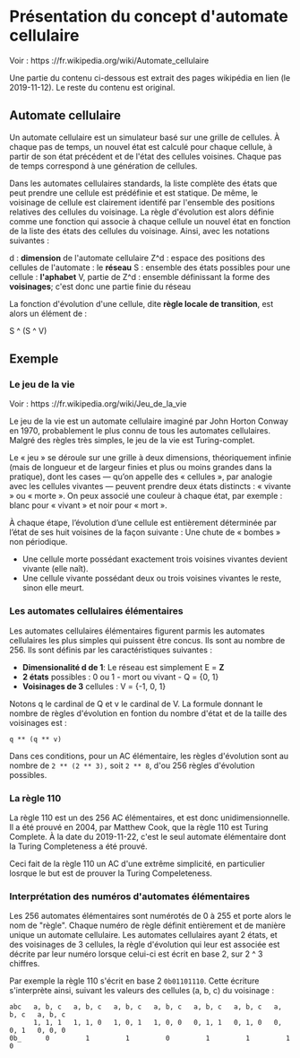 # Présentation du concept d'automate cellulaire

Voir :
https ://fr.wikipedia.org/wiki/Automate_cellulaire

Une partie du contenu ci-dessous est extrait des pages wikipédia en lien (le 2019-11-12). Le reste du contenu est original.

## Automate cellulaire

Un automate cellulaire est un simulateur basé sur une grille de cellules. À chaque pas de temps, un nouvel état est calculé pour chaque cellule, à partir de son état précédent et de l'état des cellules voisines. Chaque pas de temps correspond à une génération de cellules.

Dans les automates cellulaires standards, la liste complète des états que peut prendre une cellule est prédéfinie et est statique. De même, le voisinage de cellule est clairement identifé par l'ensemble des positions relatives des cellules du voisinage. La règle d'évolution est alors définie comme une fonction qui associe à chaque cellule un nouvel état en fonction de la liste des états des cellules du voisinage. Ainsi, avec les notations suivantes :

d : **dimension** de l'automate cellulaire
Z^d : espace des positions des cellules de l'automate : le **réseau**
S : ensemble des états possibles pour une cellule : **l'aphabet**
V, partie de Z^d : ensemble définissant la forme des **voisinages**; c'est donc une partie finie du réseau

La fonction d'évolution d'une cellule, dite **règle locale de transition**, est alors un élément de :

S ^ (S ^ V)

## Exemple

### Le jeu de la vie

Voir :
https ://fr.wikipedia.org/wiki/Jeu_de_la_vie

Le jeu de la vie est un automate cellulaire imaginé par John Horton Conway en 1970, probablement le plus connu de tous les automates cellulaires. Malgré des règles très simples, le jeu de la vie est Turing-complet.

Le « jeu » se déroule sur une grille à deux dimensions, théoriquement infinie (mais de longueur et de largeur finies et plus ou moins grandes dans la pratique), dont les cases — qu’on appelle des « cellules », par analogie avec les cellules vivantes — peuvent prendre deux états distincts : « vivante » ou « morte ». On peux associé une couleur à chaque état, par exemple : blanc pour « vivant » et noir pour « mort ».

À chaque étape, l’évolution d’une cellule est entièrement déterminée par l’état de ses huit voisines de la façon suivante :
Une chute de « bombes » non périodique.

- Une cellule morte possédant exactement trois voisines vivantes devient vivante (elle naît).
- Une cellule vivante possédant deux ou trois voisines vivantes le reste, sinon elle meurt.

### Les automates cellulaires élémentaires

Les automates cellulaires élémentaires figurent parmis les automates cellulaires les plus simples qui puissent être concus. Ils sont au nombre de 256. Ils sont définis par les caractéristiques suivantes :

- **Dimensionalité d de 1**: Le réseau est simplement E = **Z**
- **2 états** possibles : 0 ou 1 - mort ou vivant - Q = {0, 1}
- **Voisinages de 3** cellules : V = {-1, 0, 1}

Notons q le cardinal de Q et v le cardinal de V. La formule donnant le nombre de règles d'évolution en fontion du nombre d'état et de la taille des voisinages est :

`q ** (q ** v)`

Dans ces conditions, pour un AC élémentaire, les règles d'évolution sont au nombre de `2 ** (2 ** 3),` soit `2 ** 8`, d'ou 256 règles d'évolution possibles.

### La règle 110

La règle 110 est un des 256 AC élémentaires, et est donc unidimensionnelle. Il a été prouvé en 2004, par Matthew Cook, que la règle 110 est Turing Complete. À la date du 2019-11-22, c'est le seul automate élémentaire dont la Turing Completeness a été prouvé.

Ceci fait de la règle 110 un AC d'une extrême simplicité, en particulier losrque le but est de prouver la Turing Compeleteness.

### Interprétation des numéros d'automates élémentaires

Les 256 automates élémentaires sont numérotés de 0 à 255 et porte alors le nom de "règle". Chaque numéro de règle définit entièrement et de manière unique un automate cellulaire. Les automates cellulaires ayant 2 états, et des voisinages de 3 cellules, la règle d'évolution qui leur est associée est décrite par leur numéro lorsque celui-ci est écrit en base 2, sur 2 ^ 3 chiffres.

Par exemple la règle 110 s'écrit en base 2 `0b01101110`. Cette écriture s'interprète ainsi, suivant les valeurs des cellules (a, b, c) du voisinage :

```
abc   a, b, c   a, b, c   a, b, c   a, b, c   a, b, c   a, b, c   a, b, c   a, b, c
      1, 1, 1   1, 1, 0   1, 0, 1   1, 0, 0   0, 1, 1   0, 1, 0   0, 0, 1   0, 0, 0
0b_      0         1         1         0         1         1         1         0
```
